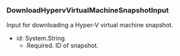### DownloadHypervVirtualMachineSnapshotInput
Input for downloading a Hyper-V virtual machine snapshot.

- id: System.String
  - Required. ID of snapshot.
